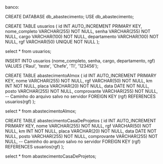 banco: 

CREATE DATABASE db_abastecimento;
USE db_abastecimento;


CREATE TABLE usuarios (
    id INT AUTO_INCREMENT PRIMARY KEY,
    nome_completo VARCHAR(255) NOT NULL,
    senha VARCHAR(255) NOT NULL,
    cargo VARCHAR(100) NOT NULL,
    departamento VARCHAR(100) NOT NULL,
    rgf VARCHAR(50) UNIQUE NOT NULL
);

select * from usuarios;

INSERT INTO usuarios (nome_completo, senha, cargo, departamento, rgf)
VALUES ('Raul', 'teste', 'Chefe', 'TI', '123456');


CREATE TABLE abastecimentoAlmox (
    id INT AUTO_INCREMENT PRIMARY KEY,
    nome VARCHAR(255) NOT NULL,
    rgf VARCHAR(50) NOT NULL,
    km INT NOT NULL,
    placa VARCHAR(20) NOT NULL,
    data DATE NOT NULL,
    posto VARCHAR(255) NOT NULL,
    comprovante VARCHAR(255) NOT NULL, -- Caminho do arquivo salvo no servidor
    FOREIGN KEY (rgf) REFERENCES usuarios(rgf)
);

select * from abastecimentoAlmox;

CREATE TABLE abastecimentoCasaDeProjetos (
    id INT AUTO_INCREMENT PRIMARY KEY,
    nome VARCHAR(255) NOT NULL,
    rgf VARCHAR(50) NOT NULL,
    km INT NOT NULL,
    placa VARCHAR(20) NOT NULL,
    data DATE NOT NULL,
    posto VARCHAR(255) NOT NULL,
    comprovante VARCHAR(255) NOT NULL, -- Caminho do arquivo salvo no servidor
    FOREIGN KEY (rgf) REFERENCES usuarios(rgf)
);

select * from abastecimentoCasaDeProjetos;




